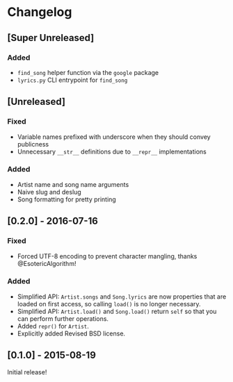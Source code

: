 Changelog
=========

## [Super Unreleased]
### Added
- ```find_song``` helper function via the ```google``` package
- ```lyrics.py``` CLI entrypoint for ```find_song```

## [Unreleased]
### Fixed
- Variable names prefixed with underscore when they should convey publicness
- Unnecessary ```__str__``` definitions due to ```__repr__``` implementations

### Added
- Artist name and song name arguments
- Naive slug and deslug
- Song formatting for pretty printing

## [0.2.0] - 2016-07-16
### Fixed
- Forced UTF-8 encoding to prevent character mangling, thanks
  @EsotericAlgorithm!

### Added
- Simplified API: `Artist.songs` and `Song.lyrics` are now properties that are
  loaded on first access, so calling `load()` is no longer necessary.
- Simplified API: `Artist.load()` and `Song.load()` return `self` so that you
  can perform further operations.
- Added `repr()` for `Artist`.
- Explicitly added Revised BSD license.

## [0.1.0] - 2015-08-19

Initial release!
